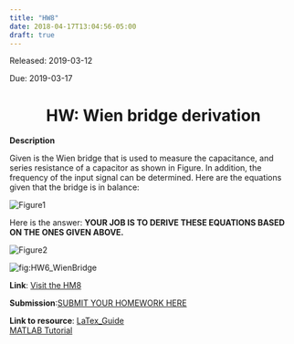 ```yaml
---
title: "HW8"
date: 2018-04-17T13:04:56-05:00
draft: true
---
```


Released: 2019-03-12

Due: 2019-03-17

<center><h1> HW: Wien bridge derivation </h1></center>

**Description**

Given is the Wien bridge that is used to measure the capacitance, and series resistance of a capacitor as shown in Figure. In addition, the frequency of the input signal can be determined. Here are the equations given that the bridge is in balance:

![Figure1](https://localhost:1313/hw/HW_other/bridge1-5.png)

Here is the answer: **YOUR JOB IS TO DERIVE THESE EQUATIONS BASED ON THE ONES GIVEN ABOVE.**

![Figure2](https://localhost:1313/hw/HW_other/bridge6-9.png)

![fig:HW6_WienBridge](https://localhost:1313/hw/hw_bridge/HW6_WienBridge.PNG)

**Link**: [Visit the HM8](https://localhost:1313/hw/HW_TheveninEquivalents )

**Submission**:[SUBMIT YOUR HOMEWORK HERE]()

**Link to resource**: [LaTex_Guide](https://localhost:1313/resources/LaTex_Guide.md)  
[MATLAB Tutorial](https://localhost:1313/resources/MATLAB_Guide.md)  
